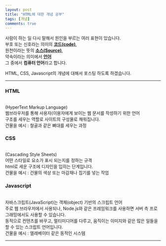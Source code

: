 ```yaml
---
layout: post
title: "HTML에 대한 개념 공부"
tags: [개념]
comments: true
---
```


사람이 하는 일
다시 말해서
원인을 부르는 여러 표현이 있습니다.<br>
부호 또는 신호라는 의미의 <strong><u>코드(code)</u></strong>, <br>
원천이라는 뜻의 <strong><u>소스(Source)</u></strong>, <br>
약속이라는 의미에서 <strong><u>언어</u></strong> <br>
그 중에서 <strong>컴퓨터 언어</strong>라고 합니다.

HTML, CSS, Javascript의 개념에 대해서 포스팅 하도록 하겠습니다.

---   

<p>
  
### HTML
  
<br>
(HyperText Markup Language)<br>
웹브라우저를 통해 사용자(이용자에게 보이는 웹 문서를 작성하기 위한 언어<br>
구조를 세우는 역할로 사이트의 구성물로 채워집니다.<br>
건물을 예시 : 철골과 같은 뼈대를 세우는 과정<br>
  
</p>
<p>
  
### CSS
  
<br>
(Cascading Style Sheets)<br>
어떤 스타일로 요소가 표시 되는지를 정하는 규격<br>
html로 세운 구조에 디자인을 입히는 단계입니다.<br>
건물을 예시 : 건물의 색상 또는 마감재나 집기를 넣는 작업<br>
  
</p>
<p>
   
### Javascript
  
<br>
자바스크립트(JavaScript)는 객체(object) 기반의 스크립트 언어<br>
주로 웹 브라우저에서 사용되나, Node.js와 같은 프레임워크를 사용하면 서버 측 프로그래밍에서도 사용할 수 있습니다.<br>
동적으로 컨텐츠를 바꾸고, 멀티미디어를 다루고, 움직이는 이미지와 같은 많은 일들을 할 수 있는 스크립트 언어입니다.<br>
건물을 예시 : 엘레베이터 같은 동적인 시스템<br>
</p>
    
---

